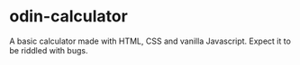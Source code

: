 # odin-calculator
A basic calculator made with HTML, CSS and vanilla Javascript.
Expect it to be riddled with bugs. 
